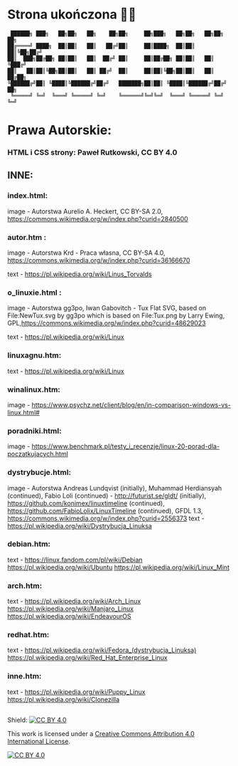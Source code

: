 # Strona ukończona 🥳🎉
     ██████╗ ███╗   ██╗██╗   ██╗    ██╗██╗     ██╗███╗   ██╗██╗   ██╗██╗  ██╗                         
    ██╔════╝ ████╗  ██║██║   ██║   ██╔╝██║     ██║████╗  ██║██║   ██║╚██╗██╔╝                        
    ██║  ███╗██╔██╗ ██║██║   ██║  ██╔╝ ██║     ██║██╔██╗ ██║██║   ██║ ╚███╔╝                         
    ██║   ██║██║╚██╗██║██║   ██║ ██╔╝  ██║     ██║██║╚██╗██║██║   ██║ ██╔██╗                         
    ╚██████╔╝██║ ╚████║╚██████╔╝██╔╝   ███████╗██║██║ ╚████║╚██████╔╝██╔╝ ██╗                        
     ╚═════╝ ╚═╝  ╚═══╝ ╚═════╝ ╚═╝    ╚══════╝╚═╝╚═╝  ╚═══╝ ╚═════╝ ╚═╝  ╚═╝                        
                       
# Prawa Autorskie: 
### HTML i CSS strony: Paweł Rutkowski, CC BY 4.0

## INNE: 

### index.html:

image - Autorstwa Aurelio A. Heckert, CC BY-SA 2.0, https://commons.wikimedia.org/w/index.php?curid=2840500



### autor.htm : 
image - Autorstwa Krd - Praca własna, CC BY-SA 4.0, https://commons.wikimedia.org/w/index.php?curid=36166670

text -  https://pl.wikipedia.org/wiki/Linus_Torvalds

### o_linuxie.html :
image - Autorstwa gg3po, Iwan Gabovitch - Tux Flat SVG, based on File:NewTux.svg by gg3po which is based on File:Tux.png by Larry Ewing, GPL,https://commons.wikimedia.org/w/index.php?curid=48629023

text - https://pl.wikipedia.org/wiki/Linux

### linuxagnu.htm:
text - https://pl.wikipedia.org/wiki/Linux

### winalinux.htm:
image - https://www.psychz.net/client/blog/en/in-comparison-windows-vs-linux.html#

### poradniki.html:
image - https://www.benchmark.pl/testy_i_recenzje/linux-20-porad-dla-poczatkujacych.html

### dystrybucje.html:
image - Autorstwa Andreas Lundqvist (initially), Muhammad Herdiansyah (continued), Fabio Loli (continued) - http://futurist.se/gldt/ (initially), https://github.com/konimex/linuxtimeline (continued), https://github.com/FabioLolix/LinuxTimeline (continued), GFDL 1.3, https://commons.wikimedia.org/w/index.php?curid=2556373
text - https://pl.wikipedia.org/wiki/Dystrybucja_Linuksa

### debian.htm:
text - https://linux.fandom.com/pl/wiki/Debian
       https://pl.wikipedia.org/wiki/Ubuntu
       https://pl.wikipedia.org/wiki/Linux_Mint

### arch.htm:
text - https://pl.wikipedia.org/wiki/Arch_Linux
       https://pl.wikipedia.org/wiki/Manjaro_Linux
       https://pl.wikipedia.org/wiki/EndeavourOS

### redhat.htm:
text - https://pl.wikipedia.org/wiki/Fedora_(dystrybucja_Linuksa)
       https://pl.wikipedia.org/wiki/Red_Hat_Enterprise_Linux

### inne.htm:
text - https://pl.wikipedia.org/wiki/Puppy_Linux
       https://pl.wikipedia.org/wiki/Clonezilla

## 
Shield: [![CC BY 4.0][cc-by-shield]][cc-by]

This work is licensed under a
[Creative Commons Attribution 4.0 International License][cc-by].

[![CC BY 4.0][cc-by-image]][cc-by]

[cc-by]: http://creativecommons.org/licenses/by/4.0/
[cc-by-image]: https://i.creativecommons.org/l/by/4.0/88x31.png
[cc-by-shield]: https://img.shields.io/badge/License-CC%20BY%204.0-lightgrey.svg
